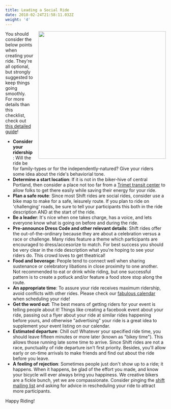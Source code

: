 ```yaml
---
title: Leading a Social Ride
date: 2018-02-24T21:58:11.032Z
weight: '4'
---
```

<!-- not sure this is the best way to get the graphic shown here, but seems to work -->

<img style="float: right; margin: 0px 0px 15px 15px;" src="/rideleadingcomiccolor.jpg" width="400" />



You should consider the below points when creating your ride.  They're all optional, but strongly suggested to keep things going smoothly.  For more details than this checklist, check out [this detailed guide](/ride-leading-guide.pdf)!

- **Consider your ridership**: 
Will the ride be for family-types or for the independently-natured? Give your riders some idea about the ride's behaviorial tone.
- **Determine a start location**:
If it is not in the biker-hive of central Portland, then consider a place not too far from a [Trimet transit center](https://trimet.org/transitcenters/) to allow folks to get there easily while saving their energy for your ride.
- **Plan a safe route**: 
Since most Shift rides are social rides, consider use a bike map to make for a safe, leisurely route. If you plan to ride on 'challenging' roads, be sure to tell your participants this both in the ride description AND at the start of the ride.
- **Be a leader**:
It's nice when one takes charge, has a voice, and lets everyone know what is going on before and during the ride.
- **Pre-announce Dress Code and other relevant details**:
Shift rides offer the out-of-the-ordinary because they are about a celebration versus a race or challenge. Many rides feature a theme which participants are encouraged to dress/accesorize to match.  For best success you should be very clear in the ride description what you're hoping to see your riders do.  This crowd loves to get theatrical!
- **Food and beverage**:
People tend to connect well when sharing sustenance or celebratory libations in close proximity to one another. Not recommended to eat or drink while riding, but one successful pattern is to create a potluck and/or feature a food store stop along the route.
- **An appropriate time**:
To assure your ride receives maximum ridership, avoid conflicts with other rides. Please check our [fabulous calendar](http://shiftbikes.org/cal) when scheduling your ride!
- **Get the word out**:
The best means of getting riders for your event is telling people about it!  Things like creating a facebook event about your ride, passing out a flyer about your ride at similar rides happening before yours, and otherwise "advertising" your ride is a great idea to supplement your event listing on our calendar.
- **Estimated departure**:
Chill out! Whatever your specified ride time, you should leave fifteen minutes or more later (known as "bikey time").  This allows those running late some time to arrive. Since Shift rides are not a race,  punctuality of ride departure isn't first priority. Besides, you'll allow early or on-time arrivals to make friends and find out about the ride before you leave.
- **A feeling of rejection**:
Sometimes people just don't show up to a ride; it happens. When it happens, be glad of the effort you made, and know your bicycle will ever always bring you happiness. We creative bikers are a fickle bunch, yet we are compassionate. Consider pinging the [shift mailing list](https://lists.riseup.net/www/info/shift) and asking for advice in rescheduling your ride to attract more participants.

Happy Riding!
